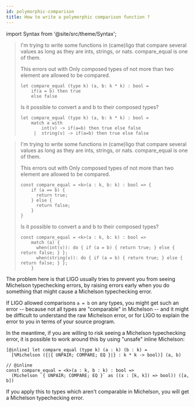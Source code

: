 ```yaml
---
id: polymorphic-comparison
title: How to write a polymorphic comparison function ?
---
```


import Syntax from '@site/src/theme/Syntax';

<Syntax syntax="cameligo">

> I'm trying to write some functions in (came)ligo that compare several values as long as they are ints, strings, or nats. compare_equal is one of them.
>
> This errors out with Only composed types of not more than two element are allowed to be compared.
>
> ```cameligo
> let compare_equal (type k) (a, b: k * k) : bool =
>     if(a = b) then true
>     else false
> ```
>
> Is it possible to convert a and b to their composed types?
>
> ```cameligo
> let compare_equal (type k) (a, b: k * k) : bool =
>     match a with
>         int(v) -> if(a=b) then true else false
>      |  string(v) -> if(a=b) then true else false
> ```
>

</Syntax>

<Syntax syntax="jsligo">

> I'm trying to write some functions in (came)ligo that compare several values as long as they are ints, strings, or nats. compare_equal is one of them.
>
> This errors out with Only composed types of not more than two element are allowed to be compared.
>
> ```jsligo skip
> const compare_equal = <k>(a : k, b: k) : bool => {
>     if (a == b) {
>       return true;
>     } else {
>       return false;
>     }
> }
> ```
>
> Is it possible to convert a and b to their composed types?
>
> ```jsligo skip
> const compare_equal = <k>(a : k, b: k) : bool =>
>     match (a) {
>       when(int(v)): do { if (a = b) { return true; } else { return false; } };
>       when(string(v)): do { if (a = b) { return true; } else { return false; } };
>     }
> ```
>

</Syntax>

The problem here is that LIGO usually tries to prevent you from seeing Michelson typechecking errors, by raising errors early when you do something that might cause a Michelson typechecking error.

If LIGO allowed comparisons `a = b` on any types, you might get such
an error -- because not all types are "comparable" in Michelson -- and
it might be difficult to understand the raw Michelson error, or for
LIGO to explain the error to you in terms of your source program.

In the meantime, if you are willing to risk seeing a Michelson
typechecking error, it is possible to work around this by using
"unsafe" inline Michelson:

<Syntax syntax="camligo">

```cameligo
[@inline] let compare_equal (type k) (a : k) (b : k) =
  [%Michelson ({|{ UNPAIR; COMPARE; EQ }|} : k * k -> bool)] (a, b)
```

</Syntax>

<Syntax syntax="jsligo">

```jsligo
// @inline
const compare_equal = <k>(a : k, b : k) : bool =>
  (Michelson `{ UNPAIR; COMPARE; EQ }` as ((x : [k, k]) => bool)) ([a, b])
```

</Syntax>

If you apply this to types which aren't comparable in Michelson, you will get a Michelson typechecking error.

<!-- updated use of entry -->
